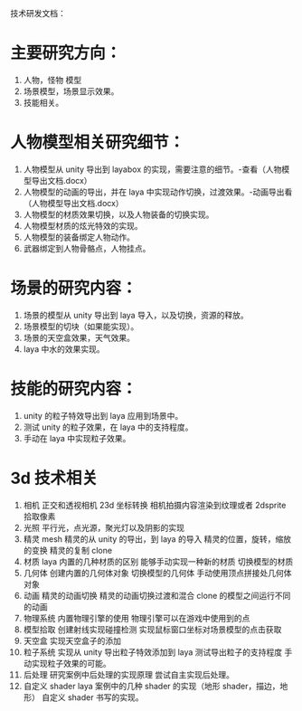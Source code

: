 技术研发文档：

# 主要研究方向：

1. 人物，怪物 模型
2. 场景模型，场景显示效果。
3. 技能相关。

# 人物模型相关研究细节：

1. 人物模型从 unity 导出到 layabox 的实现，需要注意的细节。-查看（人物模型导出文档.docx）
2. 人物模型的动画的导出，并在 laya 中实现动作切换，过渡效果。-动画导出看 （人物模型导出文档.docx）
3. 人物模型的材质效果切换，以及人物装备的切换实现。
4. 人物模型材质的炫光特效的实现。
5. 人物模型的装备绑定人物动作。
6. 武器绑定到人物骨骼点，人物挂点。

# 场景的研究内容：

1. 场景的模型从 unity 导出到 laya 导入，以及切换，资源的释放。
2. 场景模型的切块（如果能实现）。
3. 场景的天空盒效果，天气效果。
4. laya 中水的效果实现。

# 技能的研究内容：

1. unity 的粒子特效导出到 laya 应用到场景中。
2. 测试 unity 的粒子效果，在 laya 中的支持程度。
3. 手动在 laya 中实现粒子效果。

# 3d 技术相关

1. 相机
   正交和透视相机
   23d 坐标转换
   相机拍摄内容渲染到纹理或者 2dsprite
   拾取像素
2. 光照
   平行光，点光源，聚光灯以及阴影的实现
3. 精灵 mesh
   精灵的从 unity 的导出，到 laya 的导入
   精灵的位置，旋转，缩放的变换
   精灵的复制 clone
4. 材质
   laya 内置的几种材质的区别
   能够手动实现一种新的材质
   切换模型的材质
5. 几何体
   创建内置的几何体对象
   切换模型的几何体
   手动使用顶点拼接处几何体对象
6. 动画
   精灵的动画切换
   精灵的动画切换过渡和混合
   clone 的模型之间运行不同的动画
7. 物理系统
   内置物理引擎的使用
   物理引擎可以在游戏中使用到的点
8. 模型拾取
   创建射线实现碰撞检测
   实现鼠标窗口坐标对场景模型的点击获取
9. 天空盒
   实现天空盒子的添加
10. 粒子系统
    实现从 unity 导出粒子特效添加到 laya
    测试导出粒子的支持程度
    手动实现粒子效果的可能。
11. 后处理
    研究案例中后处理的实现原理
    尝试自主实现后处理。
12. 自定义 shader
    laya 案例中的几种 shader 的实现（地形 shader，描边，地形）
    自定义 shader 书写的实现。
